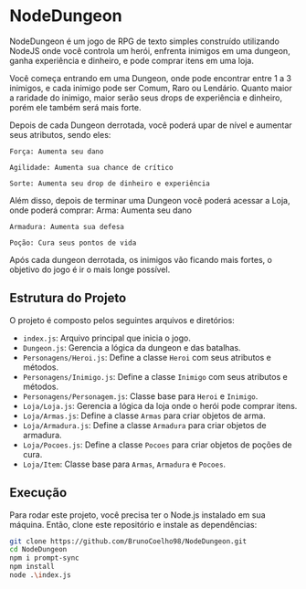 # NodeDungeon

NodeDungeon é um jogo de RPG de texto simples construído utilizando NodeJS onde você controla um herói, enfrenta inimigos em uma dungeon, ganha experiência e dinheiro, e pode comprar itens em uma loja.

Você começa entrando em uma Dungeon, onde pode encontrar entre 1 a 3 inimigos, e cada inimigo pode ser Comum, Raro ou Lendário. Quanto maior a raridade do inimigo, maior serão seus drops de experiência e dinheiro, porém ele também será mais forte.

Depois de cada Dungeon derrotada, você poderá upar de nível e aumentar seus atributos, sendo eles:

    Força: Aumenta seu dano 

    Agilidade: Aumenta sua chance de crítico

    Sorte: Aumenta seu drop de dinheiro e experiência

Além disso, depois de terminar uma Dungeon você poderá acessar a Loja, onde poderá comprar:
    Arma: Aumenta seu dano

    Armadura: Aumenta sua defesa

    Poção: Cura seus pontos de vida

Após cada dungeon derrotada, os inimigos vão ficando mais fortes, o objetivo do jogo é ir o mais longe possível.

## Estrutura do Projeto

O projeto é composto pelos seguintes arquivos e diretórios:

- `index.js`: Arquivo principal que inicia o jogo.
- `Dungeon.js`: Gerencia a lógica da dungeon e das batalhas.
- `Personagens/Heroi.js`: Define a classe `Heroi` com seus atributos e métodos.
- `Personagens/Inimigo.js`: Define a classe `Inimigo` com seus atributos e métodos.
- `Personagens/Personagem.js`: Classe base para `Heroi` e `Inimigo`.
- `Loja/Loja.js`: Gerencia a lógica da loja onde o herói pode comprar itens.
- `Loja/Armas.js`: Define a classe `Armas` para criar objetos de arma.
- `Loja/Armadura.js`: Define a classe `Armadura` para criar objetos de armadura.
- `Loja/Pocoes.js`: Define a classe `Pocoes` para criar objetos de poções de cura.
- `Loja/Item`: Classe base para `Armas`, `Armadura` e `Pocoes`.

## Execução

Para rodar este projeto, você precisa ter o Node.js instalado em sua máquina. Então, clone este repositório e instale as dependências:

```bash
git clone https://github.com/BrunoCoelho98/NodeDungeon.git
cd NodeDungeon
npm i prompt-sync
npm install
node .\index.js
```